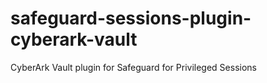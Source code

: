 # safeguard-sessions-plugin-cyberark-vault
CyberArk Vault plugin for Safeguard for Privileged Sessions
